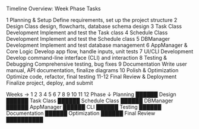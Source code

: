 Timeline Overview:
Week	Phase	                    Tasks

1	    Planning & Setup	        Define requirements, set up the project structure
2	    Design	                    Class design, flowcharts, database schema design
3	    Task Class Development	    Implement and test the Task class
4	    Schedule Class Development	Implement and test the Schedule class
5	    DBManager Development	    Implement and test database management
6	    AppManager & Core Logic	    Develop app flow, handle inputs, unit tests
7	    UI/CLI Development	        Develop command-line interface (CLI) and interaction
8	    Testing & Debugging	        Comprehensive testing, bug fixes
9	    Documentation	            Write user manual, API documentation, finalize diagrams
10	    Polish & Optimization	    Optimize code, refactor, final testing
11-12	Final Review & Deployment	Finalize project, deploy, and submit



Weeks →    1        2    3    4     5  6     7    8  9   10 11 12
Phase ↓
Planning   ██████
Design     ██████
Task Class       ██████
Schedule Class         ██████
DBManager                   ██████
AppManager                        ██████
CLI                                  ██████
Testing                                   ██████
Documentation                                   ██████
Optimization                                      ██████
Final Review                                            ██████████

